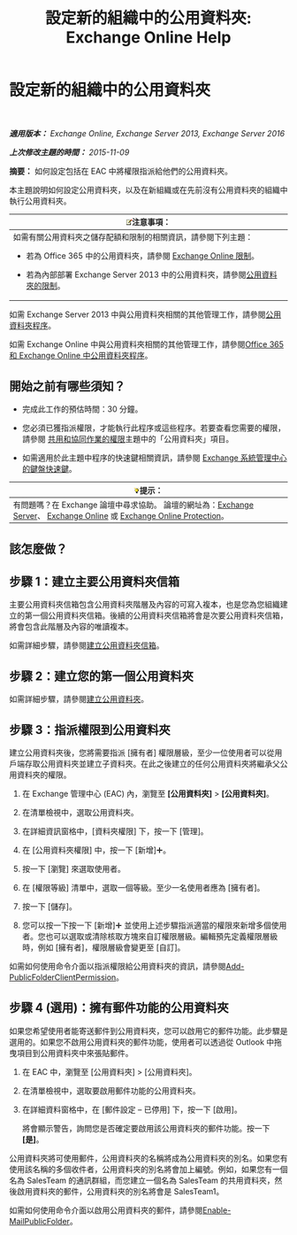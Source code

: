 ﻿---
title: '設定新的組織中的公用資料夾: Exchange Online Help'
TOCTitle: 設定新的組織中的公用資料夾
ms:assetid: 7b419906-8977-47f0-8687-a87911b5ebec
ms:mtpsurl: https://technet.microsoft.com/zh-tw/library/JJ651147(v=EXCHG.150)
ms:contentKeyID: 50473570
ms.date: 05/23/2018
mtps_version: v=EXCHG.150
ms.translationtype: MT
---

# 設定新的組織中的公用資料夾

 

_**適用版本：** Exchange Online, Exchange Server 2013, Exchange Server 2016_

_**上次修改主題的時間：** 2015-11-09_

**摘要：**  如何設定包括在 EAC 中將權限指派給他們的公用資料夾。

本主題說明如何設定公用資料夾，以及在新組織或在先前沒有公用資料夾的組織中執行公用資料夾。

<table>
<colgroup>
<col style="width: 100%" />
</colgroup>
<thead>
<tr class="header">
<th><img src="images/Bb124558.note(EXCHG.150).gif" title="注意事項" alt="注意事項" />注意事項：</th>
</tr>
</thead>
<tbody>
<tr class="odd">
<td>如需有關公用資料夾之儲存配額和限制的相關資訊，請參閱下列主題：
<ul>
<li><p>若為 Office 365 中的公用資料夾，請參閱 <a href="https://go.microsoft.com/fwlink/?linkid=391188">Exchange Online 限制</a>。</p></li>
<li><p>若為內部部署 Exchange Server 2013 中的公用資料夾，請參閱<a href="limits-for-public-folders-exchange-2013-help.md">公用資料夾的限制</a>。</p></li>
</ul></td>
</tr>
</tbody>
</table>


如需 Exchange Server 2013 中與公用資料夾相關的其他管理工作，請參閱[公用資料夾程序](public-folder-procedures-exchange-2013-help.md)。

如需 Exchange Online 中與公用資料夾相關的其他管理工作，請參閱[Office 365 和 Exchange Online 中公用資料夾程序](https://technet.microsoft.com/zh-tw/library/jj966272\(v=exchg.150\))。

## 開始之前有哪些須知？

  - 完成此工作的預估時間：30 分鐘。

  - 您必須已獲指派權限，才能執行此程序或這些程序。若要查看您需要的權限，請參閱 [共用和協同作業的權限](sharing-and-collaboration-permissions-exchange-2013-help.md)主題中的「公用資料夾」項目。

  - 如需適用於此主題中程序的快速鍵相關資訊，請參閱 [Exchange 系統管理中心的鍵盤快速鍵](keyboard-shortcuts-in-the-exchange-admin-center-exchange-online-protection-help.md)。

<table>
<thead>
<tr class="header">
<th><img src="images/Bb124558.tip(EXCHG.150).gif" title="提示" alt="提示" />提示：</th>
</tr>
</thead>
<tbody>
<tr class="odd">
<td>有問題嗎？在 Exchange 論壇中尋求協助。 論壇的網址為：<a href="https://go.microsoft.com/fwlink/p/?linkid=60612">Exchange Server</a>、 <a href="https://go.microsoft.com/fwlink/p/?linkid=267542">Exchange Online</a> 或 <a href="https://go.microsoft.com/fwlink/p/?linkid=285351">Exchange Online Protection</a>。</td>
</tr>
</tbody>
</table>


## 該怎麼做？

## 步驟 1：建立主要公用資料夾信箱

主要公用資料夾信箱包含公用資料夾階層及內容的可寫入複本，也是您為您組織建立的第一個公用資料夾信箱。後續的公用資料夾信箱將會是次要公用資料夾信箱，將會包含此階層及內容的唯讀複本。

如需詳細步驟，請參閱[建立公用資料夾信箱](create-a-public-folder-mailbox-exchange-2013-help.md)。

## 步驟 2：建立您的第一個公用資料夾

如需詳細步驟，請參閱[建立公用資料夾](create-a-public-folder-exchange-2013-help.md)。

## 步驟 3：指派權限到公用資料夾

建立公用資料夾後，您將需要指派 \[擁有者\] 權限層級，至少一位使用者可以從用戶端存取公用資料夾並建立子資料夾。在此之後建立的任何公用資料夾將繼承父公用資料夾的權限。

1.  在 Exchange 管理中心 (EAC) 內，瀏覽至 **\[公用資料夾\]** \> **\[公用資料夾\]**。

2.  在清單檢視中，選取公用資料夾。

3.  在詳細資訊窗格中，\[資料夾權限\] 下，按一下 \[管理\]。

4.  在 \[公用資料夾權限\] 中，按一下 \[新增\]![加入圖示](images/JJ218640.c1e75329-d6d7-4073-a27d-498590bbb558(EXCHG.150).gif "加入圖示")。

5.  按一下 \[瀏覽\] 來選取使用者。

6.  在 \[權限等級\] 清單中，選取一個等級。至少一名使用者應為 \[擁有者\]。

7.  按一下 \[儲存\]。

8.  您可以按一下按一下 \[新增\]![加入圖示](images/JJ218640.c1e75329-d6d7-4073-a27d-498590bbb558(EXCHG.150).gif "加入圖示") 並使用上述步驟指派適當的權限來新增多個使用者。您也可以選取或清除核取方塊來自訂權限層級。編輯預先定義權限層級時，例如 \[擁有者\]，權限層級會變更至 \[自訂\]。

如需如何使用命令介面以指派權限給公用資料夾的資訊，請參閱[Add-PublicFolderClientPermission](https://technet.microsoft.com/zh-tw/library/bb124743\(v=exchg.150\))。

## 步驟 4 (選用)：擁有郵件功能的公用資料夾

如果您希望使用者能寄送郵件到公用資料夾，您可以啟用它的郵件功能。此步驟是選用的。如果您不啟用公用資料夾的郵件功能，使用者可以透過從 Outlook 中拖曳項目到公用資料夾中來張貼郵件。

1.  在 EAC 中，瀏覽至 \[公用資料夾\] \> \[公用資料夾\]。

2.  在清單檢視中，選取要啟用郵件功能的公用資料夾。

3.  在詳細資料窗格中，在 \[郵件設定 – 已停用\] 下，按一下 \[啟用\]。
    
    將會顯示警告，詢問您是否確定要啟用該公用資料夾的郵件功能。按一下 **\[是\]**。

公用資料夾將可使用郵件，公用資料夾的名稱將成為公用資料夾的別名。如果您有使用該名稱的多個收件者，公用資料夾的別名將會加上編號。例如，如果您有一個名為 SalesTeam 的通訊群組，而您建立一個名為 SalesTeam 的共用資料夾，然後啟用資料夾的郵件，公用資料夾的別名將會是 SalesTeam1。

如需如何使用命令介面以啟用公用資料夾的郵件，請參閱[Enable-MailPublicFolder](https://technet.microsoft.com/zh-tw/library/aa998824\(v=exchg.150\))。

